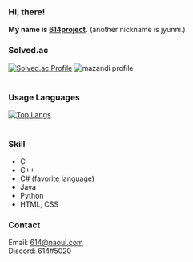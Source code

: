 ### Hi, there!
**My name is [614project](http://614.kro.kr/).**
(another nickname is jyunni.)
<br>
### Solved.ac
[![Solved.ac Profile](http://mazassumnida.wtf/api/v2/generate_badge?boj=jyunni)](https://solved.ac/jyunni/) ![mazandi profile](http://mazandi.herokuapp.com/api?handle=jyunni&theme=dark)
<br><br>
### Usage Languages
[![Top Langs](https://github-readme-stats.vercel.app/api/top-langs/?username=614project&theme=dark)](https://github.com/614project/github-readme-stats)
<br><br>
### Skill
 - C
 - C++
 - C# (favorite language)
 - Java
 - Python
 - HTML, CSS
### Contact
Email: 614@naoul.com
<br>
Discord: 614#5020
